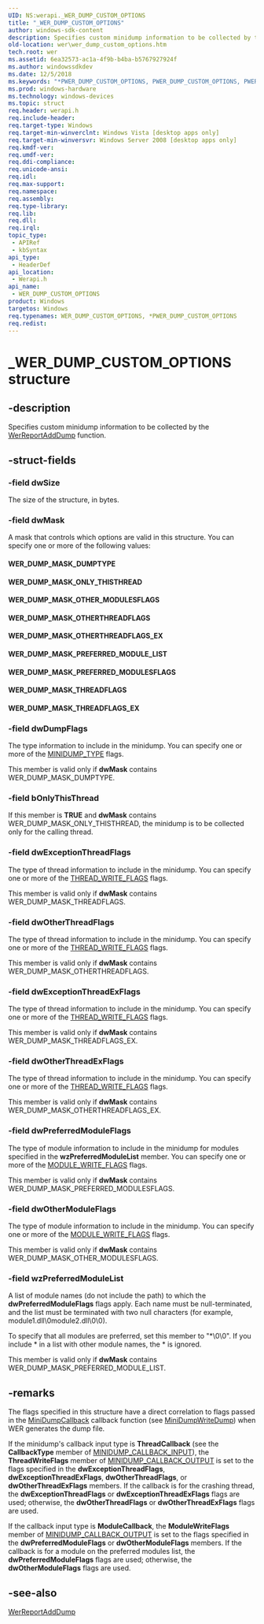 ```yaml
---
UID: NS:werapi._WER_DUMP_CUSTOM_OPTIONS
title: "_WER_DUMP_CUSTOM_OPTIONS"
author: windows-sdk-content
description: Specifies custom minidump information to be collected by the WerReportAddDump function.
old-location: wer\wer_dump_custom_options.htm
tech.root: wer
ms.assetid: 6ea32573-ac1a-4f9b-b4ba-b5767927924f
ms.author: windowssdkdev
ms.date: 12/5/2018
ms.keywords: "*PWER_DUMP_CUSTOM_OPTIONS, PWER_DUMP_CUSTOM_OPTIONS, PWER_DUMP_CUSTOM_OPTIONS structure pointer [Windows Error Reporting], WER_DUMP_CUSTOM_OPTIONS, WER_DUMP_CUSTOM_OPTIONS structure [Windows Error Reporting], WER_DUMP_MASK_DUMPTYPE, WER_DUMP_MASK_ONLY_THISTHREAD, WER_DUMP_MASK_OTHERTHREADFLAGS, WER_DUMP_MASK_OTHERTHREADFLAGS_EX, WER_DUMP_MASK_OTHER_MODULESFLAGS, WER_DUMP_MASK_PREFERRED_MODULESFLAGS, WER_DUMP_MASK_PREFERRED_MODULE_LIST, WER_DUMP_MASK_THREADFLAGS, WER_DUMP_MASK_THREADFLAGS_EX, _WER_DUMP_CUSTOM_OPTIONS, base.wer_dump_custom_options, wer.wer_dump_custom_options, werapi/PWER_DUMP_CUSTOM_OPTIONS, werapi/WER_DUMP_CUSTOM_OPTIONS"
ms.prod: windows-hardware
ms.technology: windows-devices
ms.topic: struct
req.header: werapi.h
req.include-header: 
req.target-type: Windows
req.target-min-winverclnt: Windows Vista [desktop apps only]
req.target-min-winversvr: Windows Server 2008 [desktop apps only]
req.kmdf-ver: 
req.umdf-ver: 
req.ddi-compliance: 
req.unicode-ansi: 
req.idl: 
req.max-support: 
req.namespace: 
req.assembly: 
req.type-library: 
req.lib: 
req.dll: 
req.irql: 
topic_type:
 - APIRef
 - kbSyntax
api_type:
 - HeaderDef
api_location:
 - Werapi.h
api_name:
 - WER_DUMP_CUSTOM_OPTIONS
product: Windows
targetos: Windows
req.typenames: WER_DUMP_CUSTOM_OPTIONS, *PWER_DUMP_CUSTOM_OPTIONS
req.redist: 
---
```


# _WER_DUMP_CUSTOM_OPTIONS structure


## -description


Specifies custom minidump information to be collected by the <a href="https://msdn.microsoft.com/b40dac44-f7c5-43f0-876d-6f97c26bf461">WerReportAddDump</a> function.


## -struct-fields




### -field dwSize

The size of the structure, in bytes.


### -field dwMask

A mask that controls which options are valid in this structure. You can specify one or more of the following values:

<a id="WER_DUMP_MASK_DUMPTYPE"></a>
<a id="wer_dump_mask_dumptype"></a>


#### WER_DUMP_MASK_DUMPTYPE

<a id="WER_DUMP_MASK_ONLY_THISTHREAD"></a>
<a id="wer_dump_mask_only_thisthread"></a>


#### WER_DUMP_MASK_ONLY_THISTHREAD

<a id="WER_DUMP_MASK_OTHER_MODULESFLAGS"></a>
<a id="wer_dump_mask_other_modulesflags"></a>


#### WER_DUMP_MASK_OTHER_MODULESFLAGS

<a id="WER_DUMP_MASK_OTHERTHREADFLAGS"></a>
<a id="wer_dump_mask_otherthreadflags"></a>


#### WER_DUMP_MASK_OTHERTHREADFLAGS

<a id="WER_DUMP_MASK_OTHERTHREADFLAGS_EX"></a>
<a id="wer_dump_mask_otherthreadflags_ex"></a>


#### WER_DUMP_MASK_OTHERTHREADFLAGS_EX

<a id="WER_DUMP_MASK_PREFERRED_MODULE_LIST"></a>
<a id="wer_dump_mask_preferred_module_list"></a>


#### WER_DUMP_MASK_PREFERRED_MODULE_LIST

<a id="WER_DUMP_MASK_PREFERRED_MODULESFLAGS"></a>
<a id="wer_dump_mask_preferred_modulesflags"></a>


#### WER_DUMP_MASK_PREFERRED_MODULESFLAGS

<a id="WER_DUMP_MASK_THREADFLAGS"></a>
<a id="wer_dump_mask_threadflags"></a>


#### WER_DUMP_MASK_THREADFLAGS

<a id="WER_DUMP_MASK_THREADFLAGS_EX"></a>
<a id="wer_dump_mask_threadflags_ex"></a>


#### WER_DUMP_MASK_THREADFLAGS_EX


### -field dwDumpFlags

The type information to include in the minidump. You can specify one or more of the <a href="https://msdn.microsoft.com/89ae3a75-5f02-4c5e-9d72-95fb8ef94985">MINIDUMP_TYPE</a> flags. 

This member is valid only if <b>dwMask</b> contains WER_DUMP_MASK_DUMPTYPE.


### -field bOnlyThisThread

If this member is <b>TRUE</b> and <b>dwMask</b> contains WER_DUMP_MASK_ONLY_THISTHREAD, the minidump is to be collected only for the calling thread.


### -field dwExceptionThreadFlags

The type of thread information to include in the minidump. You can specify one or more of the <a href="https://msdn.microsoft.com/b2d933c0-5e52-4078-82ea-844c2415eb45">THREAD_WRITE_FLAGS</a> flags.

This member is valid only if <b>dwMask</b> contains WER_DUMP_MASK_THREADFLAGS.


### -field dwOtherThreadFlags

The type of thread information to include in the minidump. You can specify one or more of the <a href="https://msdn.microsoft.com/b2d933c0-5e52-4078-82ea-844c2415eb45">THREAD_WRITE_FLAGS</a> flags.

This member is valid only if <b>dwMask</b> contains WER_DUMP_MASK_OTHERTHREADFLAGS.


### -field dwExceptionThreadExFlags

The type of thread information to include in the minidump. You can specify one or more of the <a href="https://msdn.microsoft.com/b2d933c0-5e52-4078-82ea-844c2415eb45">THREAD_WRITE_FLAGS</a> flags.

This member is valid only if <b>dwMask</b> contains WER_DUMP_MASK_THREADFLAGS_EX.


### -field dwOtherThreadExFlags

The type of thread information to include in the minidump. You can specify one or more of the <a href="https://msdn.microsoft.com/b2d933c0-5e52-4078-82ea-844c2415eb45">THREAD_WRITE_FLAGS</a> flags.

This member is valid only if <b>dwMask</b> contains WER_DUMP_MASK_OTHERTHREADFLAGS_EX.


### -field dwPreferredModuleFlags

The type of module information to include in the minidump for modules specified in the <b>wzPreferredModuleList</b> member. You can specify one or more of the <a href="https://msdn.microsoft.com/f074edb2-2cd7-44f6-994b-c649201c1e9d">MODULE_WRITE_FLAGS</a> flags.

This member is valid only if <b>dwMask</b> contains WER_DUMP_MASK_PREFERRED_MODULESFLAGS.


### -field dwOtherModuleFlags

The type of module information to include in the minidump. You can specify one or more of the <a href="https://msdn.microsoft.com/f074edb2-2cd7-44f6-994b-c649201c1e9d">MODULE_WRITE_FLAGS</a> flags.

This member is valid only if <b>dwMask</b> contains WER_DUMP_MASK_OTHER_MODULESFLAGS.


### -field wzPreferredModuleList

A list of module names (do not include the path) to which the <b>dwPreferredModuleFlags</b> flags apply. Each name must be null-terminated, and the list must be terminated with two null characters (for example, module1.dll\0module2.dll\0\0).

To specify that all modules are preferred, set this member to "*\0\0". If you include * in a list with other module names, the * is ignored. 

This member is valid only if <b>dwMask</b> contains WER_DUMP_MASK_PREFERRED_MODULE_LIST.


## -remarks



The flags specified in this structure have a direct correlation to flags passed in the   <a href="https://msdn.microsoft.com/8dc95b0a-6aee-4c38-ab25-a800153bbe91">MiniDumpCallback</a> callback function (see <a href="https://msdn.microsoft.com/b476023d-0e93-4d76-9ba8-ce5766c9ac51">MiniDumpWriteDump</a>) when WER generates the dump file.

If the minidump's callback input type is <b>ThreadCallback</b> (see the <b>CallbackType</b> member of <a href="https://msdn.microsoft.com/0ce3083c-21c9-48a4-9099-1dab31afcafa">MINIDUMP_CALLBACK_INPUT</a>), the <b>ThreadWriteFlags</b> member of <a href="https://msdn.microsoft.com/57949087-0f22-40c8-ab56-326a8304c310">MINIDUMP_CALLBACK_OUTPUT</a> is set to the flags specified in the <b>dwExceptionThreadFlags</b>, <b>dwExceptionThreadExFlags</b>, <b>dwOtherThreadFlags</b>, or <b>dwOtherThreadExFlags</b> members. If the callback is for the crashing thread, the <b>dwExceptionThreadFlags</b> or <b>dwExceptionThreadExFlags</b> flags are used; otherwise, the  <b>dwOtherThreadFlags</b> or <b>dwOtherThreadExFlags</b> flags are used.

If the callback input type is <b>ModuleCallback</b>, the  <b>ModuleWriteFlags</b> member of <a href="https://msdn.microsoft.com/57949087-0f22-40c8-ab56-326a8304c310">MINIDUMP_CALLBACK_OUTPUT</a> is set to the flags specified in the <b>dwPreferredModuleFlags</b> or <b>dwOtherModuleFlags</b> members. If the callback is for a module on the preferred modules list, the <b>dwPreferredModuleFlags</b> flags are used; otherwise, the <b>dwOtherModuleFlags</b> flags are used.




## -see-also




<a href="https://msdn.microsoft.com/b40dac44-f7c5-43f0-876d-6f97c26bf461">WerReportAddDump</a>
 

 


